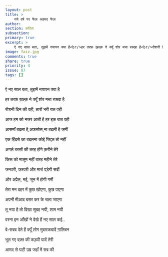 ```yaml
---
layout: post
title: >
    नये वर्ष पर फैज़ अहमद फैज़
author:
section: कविता
subsection:
primary: true
excerpt: >
    ऐ नए साल बता, तुझमें नयापन क्या है<br/>हर तरफ़ ख़ल्क़ ने क्यूँ शोर मचा रक्खा है<br/>रौशनी दिन की वही, तारों भरी रात वही<br/>आज हम को नज़र आती है हर इक बात वही
image: faiz.jpg
comments: true
share: true
priority: 4
issue: 87
tags: []
---
```


ऐ नए साल बता, तुझमें नयापन क्या है

हर तरफ़ ख़ल्क़ ने क्यूँ शोर मचा रक्खा है

रौशनी दिन की वही, तारों भरी रात वही

आज हम को नज़र आती है हर इक बात वही

आसमाँ बदला है,अफ़सोस,ना बदली है ज़मीं

एक हिंदसे का बदलना कोई जिद्दत तो नहीं

अगले बरसों की तरह होंगे क़रीने तेरे

किस को मालूम नहीं बारह महीने तेरे

जनवरी, फ़रवरी और मार्च पड़ेगी सर्दी

और अप्रैल, मई, जून में होगी गर्मी

तेरा मन दहर में कुछ खोएगा, कुछ पाएगा

अपनी मीआद बसर कर के चला जाएगा

तू नया है तो दिखा सुबह नयी, शाम नयी

वरना इन आँखों ने देखे हैं नए साल कई..

बे-सबब देते हैं क्यूँ लोग मुबारकबादें ग़ालिबन

भूल गए वक़्त की कड़वी यादें तेरी

आमद से घटी उम्र जहाँ में सब की